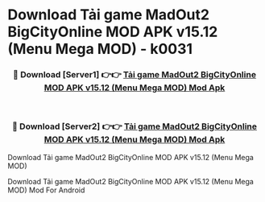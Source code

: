 # Download Tải game MadOut2 BigCityOnline MOD APK v15.12 (Menu Mega MOD) - k0031


<div align="center">
<h3>🔴 Download [Server1] 👉👉 <a href="https://apk-comot.site?title=Tải_game_MadOut2_BigCityOnline_MOD_APK_v15.12_(Menu_Mega_MOD)">Tải game MadOut2 BigCityOnline MOD APK v15.12 (Menu Mega MOD) Mod Apk</a></h3><br>
<h3>🔴 Download [Server2] 👉👉 <a href="https://apk-comot.site?title=Tải_game_MadOut2_BigCityOnline_MOD_APK_v15.12_(Menu_Mega_MOD)">Tải game MadOut2 BigCityOnline MOD APK v15.12 (Menu Mega MOD) Mod Apk</a></h3>
</div>



Download Tải game MadOut2 BigCityOnline MOD APK v15.12 (Menu Mega MOD) 

Download Tải game MadOut2 BigCityOnline MOD APK v15.12 (Menu Mega MOD) Mod For Android